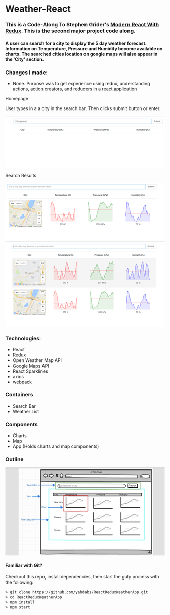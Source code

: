 # Weather-React

### This is a Code-Along To Stephen Grider's [Modern React With Redux](https://www.udemy.com/react-redux/learn/v4/overview). This is the second major project code along.

#### A user can search for a city to display the 5 day weather forecast. Information on Temperature, Pressure and Humidity become available on charts. The searched cities location on google maps will also appear in the 'City' section. 

### Changes I made:
* None. Purpose was to get experience using redux, understanding actions, action creators, and reducers in a react application

Homepage

User types in a a city in the search bar. Then clicks submit button or enter.

![search home-page](./images/homepage_search.PNG)


Search Results 

![search results](./images/search_results.PNG)
![search results](./images/search_results2.PNG)


### Technologies:
* React
* Redux
* Open Weather Map API
* Google Maps API
* React Sparklines
* axios
* webpack

### Containers
* Search Bar
* Weather List

### Components
* Charts
* Map
* App (Holds charts and map components)


### Outline

![outline](./images/application_outline.PNG)


#### Familiar with Git?
Checkout this repo, install dependencies, then start the gulp process with the following:

```
> git clone https://github.com/yabdabs/ReactReduxWeatherApp.git
> cd ReactReduxWeatherApp
> npm install
> npm start
```

